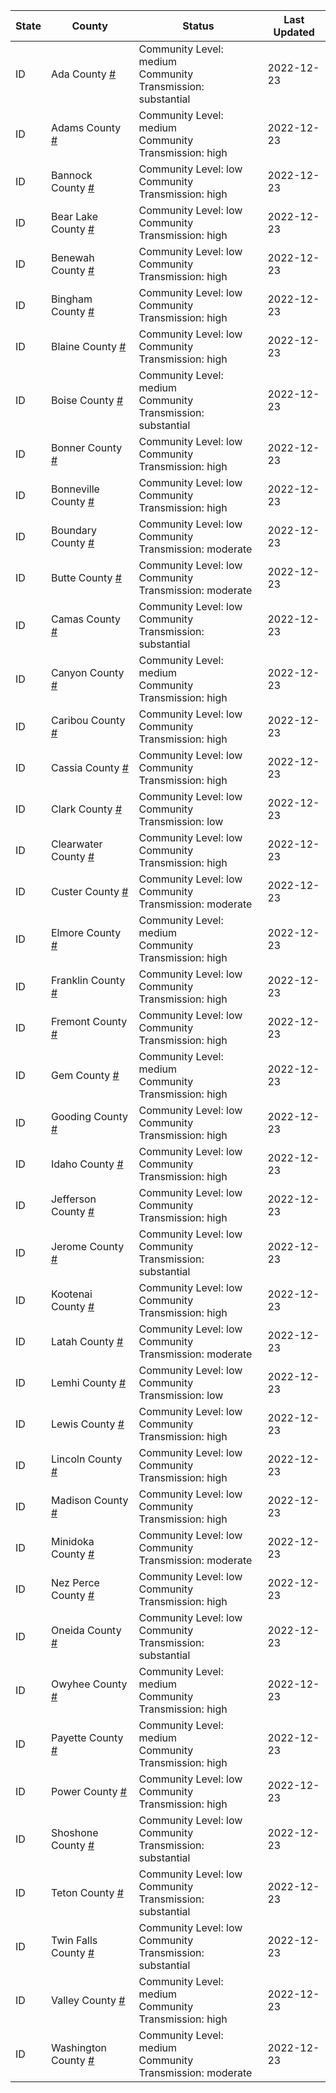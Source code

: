 State | County | Status | Last Updated
--- | --- | --- | --- 
ID | Ada County <a href="#ada_county">#</a> | <a name="ada_county"></a>Community Level: medium<br/>Community Transmission: substantial | 2022-12-23
ID | Adams County <a href="#adams_county">#</a> | <a name="adams_county"></a>Community Level: medium<br/>Community Transmission: high | 2022-12-23
ID | Bannock County <a href="#bannock_county">#</a> | <a name="bannock_county"></a>Community Level: low<br/>Community Transmission: high | 2022-12-23
ID | Bear Lake County <a href="#bear_lake_county">#</a> | <a name="bear_lake_county"></a>Community Level: low<br/>Community Transmission: high | 2022-12-23
ID | Benewah County <a href="#benewah_county">#</a> | <a name="benewah_county"></a>Community Level: low<br/>Community Transmission: high | 2022-12-23
ID | Bingham County <a href="#bingham_county">#</a> | <a name="bingham_county"></a>Community Level: low<br/>Community Transmission: high | 2022-12-23
ID | Blaine County <a href="#blaine_county">#</a> | <a name="blaine_county"></a>Community Level: low<br/>Community Transmission: high | 2022-12-23
ID | Boise County <a href="#boise_county">#</a> | <a name="boise_county"></a>Community Level: medium<br/>Community Transmission: substantial | 2022-12-23
ID | Bonner County <a href="#bonner_county">#</a> | <a name="bonner_county"></a>Community Level: low<br/>Community Transmission: high | 2022-12-23
ID | Bonneville County <a href="#bonneville_county">#</a> | <a name="bonneville_county"></a>Community Level: low<br/>Community Transmission: high | 2022-12-23
ID | Boundary County <a href="#boundary_county">#</a> | <a name="boundary_county"></a>Community Level: low<br/>Community Transmission: moderate | 2022-12-23
ID | Butte County <a href="#butte_county">#</a> | <a name="butte_county"></a>Community Level: low<br/>Community Transmission: moderate | 2022-12-23
ID | Camas County <a href="#camas_county">#</a> | <a name="camas_county"></a>Community Level: low<br/>Community Transmission: substantial | 2022-12-23
ID | Canyon County <a href="#canyon_county">#</a> | <a name="canyon_county"></a>Community Level: medium<br/>Community Transmission: high | 2022-12-23
ID | Caribou County <a href="#caribou_county">#</a> | <a name="caribou_county"></a>Community Level: low<br/>Community Transmission: high | 2022-12-23
ID | Cassia County <a href="#cassia_county">#</a> | <a name="cassia_county"></a>Community Level: low<br/>Community Transmission: high | 2022-12-23
ID | Clark County <a href="#clark_county">#</a> | <a name="clark_county"></a>Community Level: low<br/>Community Transmission: low | 2022-12-23
ID | Clearwater County <a href="#clearwater_county">#</a> | <a name="clearwater_county"></a>Community Level: low<br/>Community Transmission: high | 2022-12-23
ID | Custer County <a href="#custer_county">#</a> | <a name="custer_county"></a>Community Level: low<br/>Community Transmission: moderate | 2022-12-23
ID | Elmore County <a href="#elmore_county">#</a> | <a name="elmore_county"></a>Community Level: medium<br/>Community Transmission: high | 2022-12-23
ID | Franklin County <a href="#franklin_county">#</a> | <a name="franklin_county"></a>Community Level: low<br/>Community Transmission: high | 2022-12-23
ID | Fremont County <a href="#fremont_county">#</a> | <a name="fremont_county"></a>Community Level: low<br/>Community Transmission: high | 2022-12-23
ID | Gem County <a href="#gem_county">#</a> | <a name="gem_county"></a>Community Level: medium<br/>Community Transmission: high | 2022-12-23
ID | Gooding County <a href="#gooding_county">#</a> | <a name="gooding_county"></a>Community Level: low<br/>Community Transmission: high | 2022-12-23
ID | Idaho County <a href="#idaho_county">#</a> | <a name="idaho_county"></a>Community Level: low<br/>Community Transmission: high | 2022-12-23
ID | Jefferson County <a href="#jefferson_county">#</a> | <a name="jefferson_county"></a>Community Level: low<br/>Community Transmission: high | 2022-12-23
ID | Jerome County <a href="#jerome_county">#</a> | <a name="jerome_county"></a>Community Level: low<br/>Community Transmission: substantial | 2022-12-23
ID | Kootenai County <a href="#kootenai_county">#</a> | <a name="kootenai_county"></a>Community Level: low<br/>Community Transmission: high | 2022-12-23
ID | Latah County <a href="#latah_county">#</a> | <a name="latah_county"></a>Community Level: low<br/>Community Transmission: moderate | 2022-12-23
ID | Lemhi County <a href="#lemhi_county">#</a> | <a name="lemhi_county"></a>Community Level: low<br/>Community Transmission: low | 2022-12-23
ID | Lewis County <a href="#lewis_county">#</a> | <a name="lewis_county"></a>Community Level: low<br/>Community Transmission: high | 2022-12-23
ID | Lincoln County <a href="#lincoln_county">#</a> | <a name="lincoln_county"></a>Community Level: low<br/>Community Transmission: high | 2022-12-23
ID | Madison County <a href="#madison_county">#</a> | <a name="madison_county"></a>Community Level: low<br/>Community Transmission: high | 2022-12-23
ID | Minidoka County <a href="#minidoka_county">#</a> | <a name="minidoka_county"></a>Community Level: low<br/>Community Transmission: moderate | 2022-12-23
ID | Nez Perce County <a href="#nez_perce_county">#</a> | <a name="nez_perce_county"></a>Community Level: low<br/>Community Transmission: high | 2022-12-23
ID | Oneida County <a href="#oneida_county">#</a> | <a name="oneida_county"></a>Community Level: low<br/>Community Transmission: substantial | 2022-12-23
ID | Owyhee County <a href="#owyhee_county">#</a> | <a name="owyhee_county"></a>Community Level: medium<br/>Community Transmission: high | 2022-12-23
ID | Payette County <a href="#payette_county">#</a> | <a name="payette_county"></a>Community Level: medium<br/>Community Transmission: high | 2022-12-23
ID | Power County <a href="#power_county">#</a> | <a name="power_county"></a>Community Level: low<br/>Community Transmission: high | 2022-12-23
ID | Shoshone County <a href="#shoshone_county">#</a> | <a name="shoshone_county"></a>Community Level: low<br/>Community Transmission: substantial | 2022-12-23
ID | Teton County <a href="#teton_county">#</a> | <a name="teton_county"></a>Community Level: low<br/>Community Transmission: substantial | 2022-12-23
ID | Twin Falls County <a href="#twin_falls_county">#</a> | <a name="twin_falls_county"></a>Community Level: low<br/>Community Transmission: substantial | 2022-12-23
ID | Valley County <a href="#valley_county">#</a> | <a name="valley_county"></a>Community Level: medium<br/>Community Transmission: high | 2022-12-23
ID | Washington County <a href="#washington_county">#</a> | <a name="washington_county"></a>Community Level: medium<br/>Community Transmission: moderate | 2022-12-23
